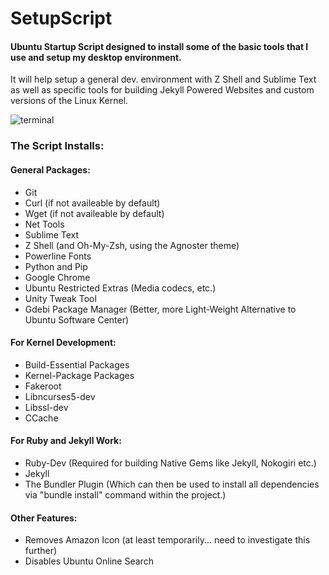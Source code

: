 # SetupScript
#### Ubuntu Startup Script designed to install some of the basic tools that I use and setup my desktop environment.

It will help setup a general dev. environment with Z Shell and Sublime Text as well as specific tools for building Jekyll Powered Websites and custom versions of the Linux Kernel.

![terminal](https://cloud.githubusercontent.com/assets/7153954/26794475/cde703d4-49ef-11e7-9c97-eadaf8bda0b2.png)

### The Script Installs:

#### General Packages:

* Git
* Curl (if not availeable by default)
* Wget (if not availeable by default)
* Net Tools
* Sublime Text
* Z Shell (and Oh-My-Zsh, using the Agnoster theme)
* Powerline Fonts
* Python and Pip
* Google Chrome
* Ubuntu Restricted Extras (Media codecs, etc.)
* Unity Tweak Tool
* Gdebi Package Manager (Better, more Light-Weight Alternative to Ubuntu Software Center)

#### For Kernel Development:

* Build-Essential Packages
* Kernel-Package Packages
* Fakeroot
* Libncurses5-dev
* Libssl-dev
* CCache

#### For Ruby and Jekyll Work:

* Ruby-Dev (Required for building Native Gems like Jekyll, Nokogiri etc.)
* Jekyll
* The Bundler Plugin (Which can then be used to install all dependencies via "bundle install" command within the project.)

#### Other Features:

* Removes Amazon Icon (at least temporarily... need to investigate this further)
* Disables Ubuntu Online Search
